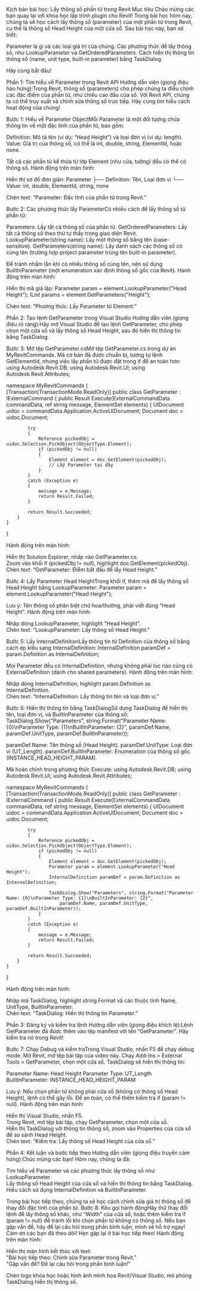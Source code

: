 Kịch bản bài học: Lấy thông số phần tử trong Revit
Mục tiêu
Chào mừng các bạn quay lại với khóa học lập trình plugin cho Revit! Trong bài học hôm nay, chúng ta sẽ học cách lấy thông số (parameter) của một phần tử trong Revit, cụ thể là thông số Head Height của một cửa sổ. Sau bài học này, bạn sẽ biết:

Parameter là gì và các loại giá trị của chúng.
Các phương thức để lấy thông số, như LookupParameter và GetOrderedParameters.
Cách hiển thị thông tin thông số (name, unit type, built-in parameter) bằng TaskDialog.

Hãy cùng bắt đầu!

Phần 1: Tìm hiểu về Parameter trong Revit API
Hướng dẫn viên (giọng điệu hào hứng):Trong Revit, thông số (parameters) cho phép chúng ta điều chỉnh các đặc điểm của phần tử, như chiều cao đầu cửa sổ. Với Revit API, chúng ta có thể truy xuất và chỉnh sửa thông số trực tiếp. Hãy cùng tìm hiểu cách hoạt động của chúng!

Bước 1: Hiểu về Parameter ObjectMỗi Parameter là một đối tượng chứa thông tin về một đặc tính của phần tử, bao gồm:

Definition: Mô tả tên (ví dụ: “Head Height”) và loại đơn vị (ví dụ: length).
Value: Giá trị của thông số, có thể là int, double, string, ElementId, hoặc none.

Tất cả các phần tử kế thừa từ lớp Element (như cửa, tường) đều có thể có thông số.
Hành động trên màn hình:  

Hiển thị sơ đồ đơn giản:  Parameter
├── Definition: Tên, Loại đơn vị
└── Value: int, double, ElementId, string, none


Chèn text: “Parameter: Đặc tính của phần tử trong Revit.”


Bước 2: Các phương thức lấy ParameterCó nhiều cách để lấy thông số từ phần tử:

Parameters: Lấy tất cả thông số của phần tử.
GetOrderedParameters: Lấy tất cả thông số theo thứ tự thấy trong giao diện Revit.
LookupParameter(string name): Lấy một thông số bằng tên (case-sensitive).
GetParameters(string name): Lấy danh sách các thông số có cùng tên (trường hợp project parameter trùng tên built-in parameter).

Để tránh nhầm lẫn khi có nhiều thông số cùng tên, nên sử dụng BuiltInParameter (một enumeration xác định thông số gốc của Revit).
Hành động trên màn hình:  

Hiển thị mã giả lập:  Parameter param = element.LookupParameter("Head Height");
IList<Parameter> params = element.GetParameters("Height");


Chèn text: “Phương thức: Lấy Parameter từ Element.”




Phần 2: Tạo lệnh GetParameter trong Visual Studio
Hướng dẫn viên (giọng điệu rõ ràng):Hãy mở Visual Studio để tạo lệnh GetParameter, cho phép chọn một cửa sổ và lấy thông số Head Height, sau đó hiển thị thông tin bằng TaskDialog.

Bước 3: Mở tệp GetParameter.csMở tệp GetParameter.cs trong dự án MyRevitCommands. Mã cơ bản đã được chuẩn bị, tương tự lệnh GetElementId, nhưng việc lấy phần tử được đặt trong if để an toàn hơn:
using Autodesk.Revit.DB;
using Autodesk.Revit.UI;
using Autodesk.Revit.Attributes;

namespace MyRevitCommands
{
    [Transaction(TransactionMode.ReadOnly)]
    public class GetParameter : IExternalCommand
    {
        public Result Execute(ExternalCommandData commandData, ref string message, ElementSet elements)
        {
            UIDocument uidoc = commandData.Application.ActiveUIDocument;
            Document doc = uidoc.Document;

            try
            {
                Reference pickedObj = uidoc.Selection.PickObject(ObjectType.Element);
                if (pickedObj != null)
                {
                    Element element = doc.GetElement(pickedObj);
                    // Lấy Parameter tại đây
                }
            }
            catch (Exception e)
            {
                message = e.Message;
                return Result.Failed;
            }

            return Result.Succeeded;
        }
    }
}

Hành động trên màn hình:  

Hiển thị Solution Explorer, nhấp vào GetParameter.cs.  
Zoom vào khối if (pickedObj != null), highlight doc.GetElement(pickedObj).  
Chèn text: “GetParameter: Điểm bắt đầu để lấy Head Height.”


Bước 4: Lấy Parameter Head HeightTrong khối if, thêm mã để lấy thông số Head Height bằng LookupParameter:
Parameter param = element.LookupParameter("Head Height");

Lưu ý: Tên thông số phân biệt chữ hoa/thường, phải viết đúng “Head Height”.
Hành động trên màn hình:  

Nhập dòng LookupParameter, highlight "Head Height".  
Chèn text: “LookupParameter: Lấy thông số Head Height.”


Bước 5: Lấy InternalDefinitionLấy thông tin từ Definition của thông số bằng cách ép kiểu sang InternalDefinition:
InternalDefinition paramDef = param.Definition as InternalDefinition;

Mọi Parameter đều có InternalDefinition, nhưng không phải lúc nào cũng có ExternalDefinition (dành cho shared parameters).
Hành động trên màn hình:  

Nhập dòng InternalDefinition, highlight param.Definition as InternalDefinition.  
Chèn text: “InternalDefinition: Lấy thông tin tên và loại đơn vị.”


Bước 6: Hiển thị thông tin bằng TaskDialogSử dụng TaskDialog để hiển thị tên, loại đơn vị, và BuiltInParameter của thông số:
TaskDialog.Show("Parameters", string.Format("Parameter Name: {0}\nParameter Type: {1}\nBuiltInParameter: {2}",
    paramDef.Name, paramDef.UnitType, paramDef.BuiltInParameter));


paramDef.Name: Tên thông số (Head Height).
paramDef.UnitType: Loại đơn vị (UT_Length).
paramDef.BuiltInParameter: Enumeration của thông số gốc (INSTANCE_HEAD_HEIGHT_PARAM).

Mã hoàn chỉnh trong phương thức Execute:
using Autodesk.Revit.DB;
using Autodesk.Revit.UI;
using Autodesk.Revit.Attributes;

namespace MyRevitCommands
{
    [Transaction(TransactionMode.ReadOnly)]
    public class GetParameter : IExternalCommand
    {
        public Result Execute(ExternalCommandData commandData, ref string message, ElementSet elements)
        {
            UIDocument uidoc = commandData.Application.ActiveUIDocument;
            Document doc = uidoc.Document;

            try
            {
                Reference pickedObj = uidoc.Selection.PickObject(ObjectType.Element);
                if (pickedObj != null)
                {
                    Element element = doc.GetElement(pickedObj);
                    Parameter param = element.LookupParameter("Head Height");
                    InternalDefinition paramDef = param.Definition as InternalDefinition;

                    TaskDialog.Show("Parameters", string.Format("Parameter Name: {0}\nParameter Type: {1}\nBuiltInParameter: {2}",
                        paramDef.Name, paramDef.UnitType, paramDef.BuiltInParameter));
                }
            }
            catch (Exception e)
            {
                message = e.Message;
                return Result.Failed;
            }

            return Result.Succeeded;
        }
    }
}

Hành động trên màn hình:  

Nhập mã TaskDialog, highlight string.Format và các thuộc tính Name, UnitType, BuiltInParameter.  
Chèn text: “TaskDialog: Hiển thị thông tin Parameter.”




Phần 3: Đăng ký và kiểm tra lệnh
Hướng dẫn viên (giọng điệu khích lệ):Lệnh GetParameter đã được thêm vào tệp manifest với tên “GetParameter”. Hãy kiểm tra nó trong Revit!

Bước 7: Chạy Debug và kiểm traTrong Visual Studio, nhấn F5 để chạy debug mode. Mở Revit, mở tệp bài tập của video này. Chạy Add-Ins > External Tools > GetParameter, chọn một cửa sổ. TaskDialog sẽ hiển thị thông tin:

Parameter Name: Head Height
Parameter Type: UT_Length
BuiltInParameter: INSTANCE_HEAD_HEIGHT_PARAM

Lưu ý: Nếu chọn phần tử không phải cửa sổ (không có thông số Head Height), lệnh có thể gây lỗi. Để an toàn, có thể thêm kiểm tra if (param != null).
Hành động trên màn hình:  

Hiển thị Visual Studio, nhấn F5.  
Trong Revit, mở tệp bài tập, chạy GetParameter, chọn một cửa sổ.  
Hiển thị TaskDialog với thông tin thông số, zoom vào Properties của cửa sổ để so sánh Head Height.  
Chèn text: “Kiểm tra: Lấy thông số Head Height của cửa sổ.”




Phần 4: Kết luận và bước tiếp theo
Hướng dẫn viên (giọng điệu truyền cảm hứng):Chúc mừng các bạn! Hôm nay, chúng ta đã:

Tìm hiểu về Parameter và các phương thức lấy thông số như LookupParameter.  
Lấy thông số Head Height của cửa sổ và hiển thị thông tin bằng TaskDialog.  
Hiểu cách sử dụng InternalDefinition và BuiltInParameter.

Trong bài học tiếp theo, chúng ta sẽ học cách chỉnh sửa giá trị thông số để thay đổi đặc tính của phần tử.
Bước 8: Kêu gọi hành độngHãy thử thay đổi lệnh để lấy thông số khác, như “Width” của cửa sổ, hoặc thêm kiểm tra if (param != null) để tránh lỗi khi chọn phần tử không có thông số. Nếu bạn gặp vấn đề, hãy để lại câu hỏi trong phần bình luận, mình sẽ hỗ trợ ngay!
Cảm ơn các bạn đã theo dõi! Hẹn gặp lại ở bài học tiếp theo!
Hành động trên màn hình:  

Hiển thị màn hình kết thúc với text:  
"Bài học tiếp theo: Chỉnh sửa Parameter trong Revit."  
"Gặp vấn đề? Để lại câu hỏi trong phần bình luận!"


Chèn logo khóa học hoặc hình ảnh minh họa Revit/Visual Studio, mô phỏng TaskDialog hiển thị thông số.

